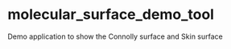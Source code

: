 molecular_surface_demo_tool
===========================

Demo application to show the Connolly surface and Skin surface

